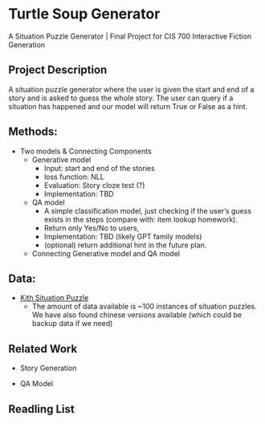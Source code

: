 # Turtle Soup Generator
A Situation Puzzle Generator | Final Project for CIS 700 Interactive Fiction Generation

Project Description
-------------------

A situation puzzle generator where the user is given the start and end of a story and is asked to guess the whole story. The user can query if a situation has happened and our model will return True or False as a hint. 

Methods:
--------

- Two models & Connecting Components
    - Generative model 
      - Input: start and end of the stories 
      - loss function: NLL
      - Evaluation: Story cloze test (?)
      - Implementation: TBD
    - QA model 
      - A simple classification model, just checking if the user’s guess exists in the steps (compare with: item lookup homework). 
      - Return only Yes/No to users, 
      - Implementation: TBD (likely GPT family models)
      - (optional) return additional hint in the future plan.
    - Connecting Generative model and QA model 

Data:
-----

- [Kith Situation Puzzle](https://kith.org/logos/things/sitpuz/situations.html)
    - The amount of data available is ~100 instances of situation puzzles. We have also found chinese versions available (which could be backup data if we need)

Related Work
------------

- Story Generation
    
- QA Model

Readling List
-------------
